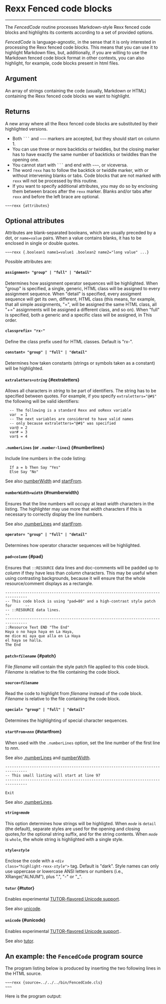 Rexx Fenced code blocks
=======================

-----------------------------------------

The *FencedCode* routine processes
Markdown-style Rexx fenced code blocks
and highlights its contents according
to a set of provided options.

*FencedCode* is language-agnostic, in the
sense that it is only interested in processing
the Rexx fenced code blocks. This means that
you can use it to highlight Markdown files,
but, additionally, if you are willing to use
the Markdown fenced code block format in other
contexts, you can also highlight, for example,
code blocks present in html files.

Argument
--------

An array of strings containing the code (usually, Markdown or HTML)
containing the Rexx fenced code blocks we want to highlight.

Returns
-------

A new array where all the Rexx fenced code blocks are substituted
by their highlighted versions.

+ Both <code>```</code> and <code>~~~</code> markers are accepted, but they should start on column 1.
+ You can use three or more backticks or twiddles, but the closing marker
  has to have exactly the same number of backticks or twiddles than the
  opening one.
+ You cannot start with <code>```</code> and end with <code>~~~</code>, or viceversa.
+ The word `rexx` has to follow the backtick or twiddle marker, with or without
  intervening blanks or tabs. Code blocks that are not marked with `rexx`
  will not be processed by this routine.
+ If you want to specify additional attributes, you may do so by enclosing
  them between braces after the `rexx` marker. Blanks and/or tabs after
  `rexx` and before the left brace are optional.

~~~~
~~~rexx {attributes}
~~~~

Optional attributes
-------------------

Attributes are blank-separated booleans, which are usually preceded
by a dot, or `name=value` pairs. When a value contains blanks,
it has to be enclosed in single or double quotes.

~~~~
~~~rexx {.boolean1 name1=value1 .boolean2 name2="long value" ...}
~~~~

Possible attributes are:

#### `assignment= "group" | "full" | "detail"`

Determines how assignment operator sequences will be highlighted.
When "group" is specified, a single, generic, HTML class will be
assigned to every assignment sequence. When "detail" is specified,
every assigment sequence will get its own, different, HTML class
(this means, for example, that all simple assignments, "=", will
be assigned the same HTML class, all "+=" assignments will be
assigned a different class, and so on). When "full" is specified,
both a generic and a specific class will be assigned, in This
order.

#### `classprefix= "rx-"`

Define the class prefix used for HTML classes. Default is "rx-".

#### `constant= "group" | "full" | "detail"`

Determines how taken constants (strings or symbols taken as a
constant) will be highlighted.

#### <code>extraletters=<em>string</em></code> {#extraletters}

Allows all characters in *string* to be part of identifiers.
The string has to be specified between quotes. For example,
if you specify `extraletters="@#$"` the following
will be valid identifiers:

~~~rexx {extraletters="@#$"}
  -- The following is a standard Rexx and ooRexx variable
  var  = 1
  -- The next variables are considered to have valid names
  -- only because extraletters="@#$" was specified
  var@ = 2
  var# = 3
  var$ = 4
~~~

#### `.numberLines` (or `.number-lines`) {#numberlines}

Include line numbers in the code listing:

~~~rexx {.numberLines}
  If a = b Then Say "Yes"
  Else Say "No"
~~~

See also [numberWidth](#numberwidth) and [startFrom](#startfrom).

#### <code>numberWidth=<em>width</em></code> {#numberwidth}

Ensures that the line numbers will occupy at least <em>width</em>
characters in the listing. The highlighter may use more that
<em>width</em> characters if this is necessary to correctly
display the line numbers.

See also [.numberLines](#numberlines) and [startFrom](#startfrom).

#### `operator= "group" | "full" | "detail"`

Determines how operator character sequences will be highlighted.

#### <code>pad=<em>column</em></code> {#pad}

Ensures that `::RESOURCE` data lines and doc-comments
will be padded up to <em>column</em> if they have less than
<em>column</em> characters. This may be useful when using
contrasting backgrounds, because it will ensure that the
whole resource/comment displays as a rectangle.

~~~rexx {pad=80 patch="element EL.RESOURCE_DATA #FF0/#F0F"}
--------------------------------------------------------------------------------
-- This code block is using "pad=80" and a high-contrast style patch for      --
-- ::RESOURCE data lines.                                                     --
--------------------------------------------------------------------------------
::Resource Text END "The End"
Haya o no haya haya en La Haya,
me dice mi aya que alla en La Haya
el haya se halla.
The End
~~~

#### <code>patch=<em>filename</em></code> {#patch}

File *filename* will contain the style patch file applied to this code block.
*Filename* is relative to the file containing the code block.

#### <code>source=<em>filename</em></code>

Read the code to highlight from *filename* instead of the code block.
*Filename* is relative to the file containing the code block.

#### `special= "group" | "full" | "detail"`

Determines the highlighting of special character sequences.

#### <code>startFrom=<em>nnn</em></code> {#startfrom}

When used with the `.numberLines` option, set the line number
of the first line to *nnn*.

See also [.numberLines](#numberlines) and [numberWidth](#numberwidth).

~~~rexx {.numberLines startFrom=97}
--------------------------------------------------------------------------------
-- This small listing will start at line 97
--------------------------------------------------------------------------------

Exit
~~~

See also [.numberLines](#numberlines).

#### <code>string=<em>mode</em></code>

This option determines how strings will be highligted.
When <code><em>mode</em></code> is <code>detail</code>
(the default), separate styles are used for the opening
and closing quotes,for the optional string suffix,
and for the string contents. When <code><em>mode</em></code>
is <code>whole</code>, the whole string is highlighted
with a single style.

#### <code>style=<em>style</em></code>

Enclose the code with a <code>&lt;div class="highlight-rexx-<em>style</em>"&gt;</code> tag.
Default is "dark". Style names can only use uppercase or lowercase ANSI letters or numbers
(i.e., XRange("ALNUM"), plus ".", "-" or "_".

#### `tutor` {#tutor}

Enables experimental
[TUTOR-flavored Unicode support](/rexx-parser/doc/unicode/).

See also [unicode](#unicode).

#### `unicode` {#unicode}

Enables experimental [TUTOR-flavored Unicode support](/rexx-parser/doc/unicode/)..

See also [tutor](#tutor).

An example: the `FencedCode` program source
----------------------------------------------------------------

The program listing below is produced by inserting the two following lines in the HTML source.

~~~~
~~~rexx {source=../../../bin/FencedCode.cls}
~~~
~~~~

Here is the program output:

~~~rexx {source=../../../bin/FencedCode.cls}
~~~
